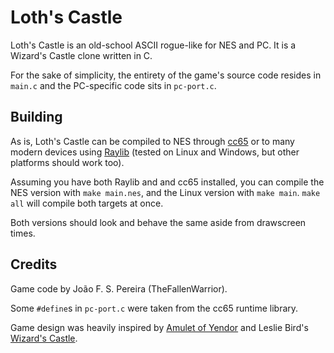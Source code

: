# Loth's Castle

Loth's Castle is an old-school ASCII rogue-like for NES and PC. It is a
Wizard's Castle clone written in C.

For the sake of simplicity, the entirety of the game's source code resides in
`main.c` and the PC-specific code sits in `pc-port.c`.

## Building

As is, Loth's Castle can be compiled to NES through
[cc65](https://github.com/cc65/cc65) or to many modern devices using
[Raylib](https://github.com/raysan5/raylib) (tested on Linux and Windows, but
other platforms should work too).

Assuming you have both Raylib and and cc65 installed, you can compile the NES
version with `make main.nes`, and the Linux version with `make main`. `make
all` will compile both targets at once.

Both versions should look and behave the same aside from drawscreen times.

## Credits

Game code by João F. S. Pereira (TheFallenWarrior).

Some `#define`s in `pc-port.c` were taken from the cc65 runtime library.

Game design was heavily inspired by
[Amulet of Yendor](https://www.mobygames.com/game/13440/amulet-of-yendor/) and
Leslie Bird's [Wizard's Castle](https://github.com/lesliesbird/WizardsCastle).